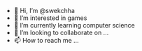 - 👋 Hi, I’m @swekchha
- 👀 I’m interested in games
- 🌱 I’m currently learning computer science
- 💞️ I’m looking to collaborate on ...
- 📫 How to reach me ...

<!---
swekchha/swekchha is a ✨ special ✨ repository because its `README.md` (this file) appears on your GitHub profile.
You can click the Preview link to take a look at your changes.
--->
